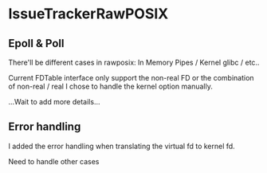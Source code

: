 # IssueTrackerRawPOSIX

## Epoll & Poll

There'll be different cases in rawposix: In Memory Pipes / Kernel glibc / etc.. 

Current FDTable interface only support the non-real FD or the combination of non-real / real I chose to handle the kernel option manually. 

...Wait to add more details...

## Error handling 

I added the error handling when translating the virtual fd to kernel fd.

Need to handle other cases 
